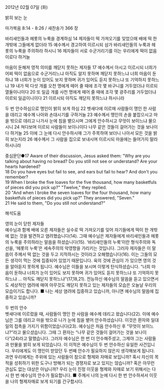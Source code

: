 2012년 02월 07일 (화)

밝히 보는 눈



마가복음 8:14 - 8:26 / 새찬송가 366 장


바리새인들과 헤롯의 누룩을 경계하심
14 제자들이 떡 가져오기를 잊었으매 배에 떡 한 개밖에 그들에게 없더라 15 예수께서 경고하여 이르시되 삼가 바리새인들의 누룩과 헤롯의 누룩을 주의하라 하시니 16 제자들이 서로 수군거리기를 이는 우리에게 떡이 없음이로다 하거늘

마음이 둔해져 영적 의미를 깨닫지 못하는 제자들
17 예수께서 아시고 이르시되 너희가 어찌 떡이 없음으로 수군거리느냐 아직도 알지 못하며 깨닫지 못하느냐 너희 마음이 둔하냐 18 너희가 눈이 있어도 보지 못하며 귀가 있어도 듣지 못하느냐 또 기억하지 못하느냐 19 내가 떡 다섯 개를 오천 명에게 떼어 줄 때에 조각 몇 바구니를 거두었더냐 이르되 열둘이니이다 20 또 일곱 개를 사천 명에게 떼어 줄 때에 조각 몇 광주리를 거두었더냐 이르되 일곱이니이다 21 이르시되 아직도 깨닫지 못하느냐 하시니라

두 번 안수하심으로 맹인이 밝히 보게 하심
22 벳새다에 이르매 사람들이 맹인 한 사람을 데리고 예수께 나아와 손대시기를 구하거늘 23 예수께서 맹인의 손을 붙잡으시고 마을 밖으로 데리고 나가사 눈에 침을 뱉으시며 그에게 안수하시고 무엇이 보이느냐 물으시니 24 쳐다보며 이르되 사람들이 보이나이다 나무 같은 것들이 걸어가는 것을 보나이다 하거늘 25 이에 그 눈에 다시 안수하시매 그가 주목하여 보더니 나아서 모든 것을 밝히 보는지라 26 예수께서 그 사람을 집으로 보내시며 이르시되 마을에는 들어가지 말라 하시니라

중심문단●17 Aware of their discussion, Jesus asked them: "Why are you talking about having no bread? Do you still not see or understand? Are your hearts hardened?   
18 Do you have eyes but fail to see, and ears but fail to hear? And don't you remember?   
19 When I broke the five loaves for the five thousand, how many basketfuls of pieces did you pick up?" "Twelve," they replied.   
20 "And when I broke the seven loaves for the four thousand, how many basketfuls of pieces did you pick up?" They answered, "Seven."   
21 He said to them, "Do you still not understand?"

해석도움





영의 눈이 닫힌 제자들  
예수님과 함께 배에 오른 제자들은 실수로 떡 가져오기를 잊어 자기들에게 떡이 한 개밖에 없는 것을 발견하고 염려했습니다(14). 그때 예수님은 제자들에게 바리새인들과 헤롯의 누룩을 주의하라는 말씀을 하셨습니다(15). ‘바리새인들의 누룩’이란 형식주의와 독선을, ‘헤롯의 누룩’은 세속주의의 악영향을 가리키는 것입니다. 그러자 제자들은 이 말씀이 주께서 떡 없는 것을 두고 지적하시는 것이라고 오해했습니다(16). 이는 그들의 모든 생각이 먹는 것에 집중되어 있었기 때문입니다. 육의 것에 관심이 가 있으면 영의 것을 알아듣지 못하게 됩니다. 예수님은 이들을 보시며 이렇게 탄식하셨습니다. “너희 마음이 둔하냐 너희가 눈이 있어도 보지 못하며 귀가 있어도 듣지 못하느냐 또 기억하지 못하느냐 … 아직도 깨닫지 못하느냐”(17,18,21). 전능하신 예수님의 말씀을 듣고 있으면서도 세상적인 염려에 매여 아무것도 깨닫지 못하고 있는 제자들의 모습은 오늘날 우리의 모습이기도 합니다.
■ 나는 세상 염려에 집중하고 있습니까, 아니면 예수님의 말씀에 집중하고 있습니까?

두 번의 안수  
벳새다에 이르렀을 때, 사람들이 맹인 한 사람을 예수께 데리고 왔습니다(22). 이에 예수님은 그를 데리고 마을 밖으로 나가 눈에 침을 뱉어 안수하셨습니다. 이것은 환자와 일대일의 접촉을 가지기 위함이었습니다(23). 예수님은 처음 안수하신 후 “무엇이 보이느냐?”라고 물으셨습니다. 그때 그 환자는 “나무 같은 것들이 걸어가는 것을 보나이다”(24)라고 말했습니다. 그러자 예수님은 한 번 더 안수해주셨고, 그제야 그는 사람들과 만물을 밝히 보게 되었습니다. 이 이적은 예수님이 두 번 안수하신 유일한 사건입니다. 우리에게도 이 맹인이 받았던 두 번째 안수가 필요하지 않은지 생각해보게 됩니다. 과연 우리에게는 주위에 있는 사람들이 참으로 형제와 자매로 보입니까? 혹시 자신의 목적을 성취하기 위한 도구나 방해가 되는 경쟁자로 보고 있지는 않습니까? 혹은 아무런 관심도 없는 대상은 아닙니까? 우리 눈이 진정 이웃을 형제와 자매로 보기 위해서는 다시 한 번 예수님의 안수가 필요합니다.
■ 주께서 나의 눈에 다시 한 번 안수하셔서 이웃을 나의 형제자매로 보게 되기를 간구합시다.